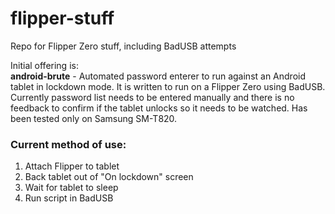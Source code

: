 # flipper-stuff
Repo for Flipper Zero stuff, including BadUSB attempts

Initial offering is:  
**android-brute** - Automated password enterer to run against an Android tablet in lockdown mode. It is written to run on a Flipper Zero using BadUSB. Currently password list needs to be entered manually and there is no feedback to confirm if the tablet unlocks so it needs to be watched. Has been tested only on Samsung SM-T820.

### Current method of use:  
1. Attach Flipper to tablet
2. Back tablet out of "On lockdown" screen
3. Wait for tablet to sleep
4. Run script in BadUSB
